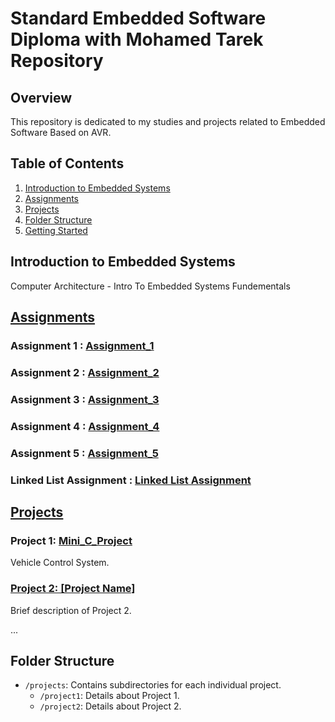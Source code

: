 # Standard Embedded Software Diploma with Mohamed Tarek Repository

## Overview

This repository is dedicated to my studies and projects related to Embedded Software Based on AVR. 
## Table of Contents

1. [Introduction to Embedded Systems](#introduction-to-embedded-systems)
2. [Assignments](#Assignments)
3. [Projects](#projects)
4. [Folder Structure](#folder-structure)
5. [Getting Started](#getting-started)


## Introduction to Embedded Systems

Computer Architecture - Intro To Embedded Systems Fundementals

## [Assignments](Assignments/)
### Assignment 1 :  [Assignment_1](Assignments/Assignment_1/)

### Assignment 2 :  [Assignment_2](Assignments/Assignment_2/)

### Assignment 3 :  [Assignment_3](Assignments/Assignment_3/)

### Assignment 4 :  [Assignment_4](Assignments/Assignment_4/)

### Assignment 5 :  [Assignment_5](Assignments/Assignment_5/)

### Linked List Assignment :  [Linked List Assignment](Assignments/Linked_List_Assignment/)

## [Projects](Projects/)

### Project 1: [Mini_C_Project](Mini_Project_C)

Vehicle Control System.

### [Project 2: [Project Name]](projects/project2/)

Brief description of Project 2.

...

## Folder Structure

- `/projects`: Contains subdirectories for each individual project.
  - `/project1`: Details about Project 1.
  - `/project2`: Details about Project 2.

